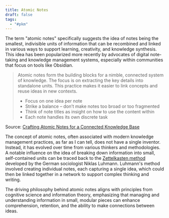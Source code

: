 ```yaml
---
title: Atomic Notes
draft: false
tags:
  - "#pkm"
---
```

The term "atomic notes" specifically suggests the idea of notes being the smallest, indivisible units of information that can be recombined and linked in various ways to support learning, creativity, and knowledge synthesis. This idea has been popularized more recently by advocates of digital note-taking and knowledge management systems, especially within communities that focus on tools like Obsidian.

> Atomic notes form the building blocks for a nimble, connected system of knowledge. The focus is on extracting the key details into standalone units. This practice makes it easier to link concepts and reuse ideas in new contexts.
> 
> - Focus on one idea per note
> - Strike a balance – don’t make notes too broad or too fragmented
> - Think of note titles as insight on how to use the content within
> - Each note handles its own discrete task

Source: [Crafting Atomic Notes for a Connected Knowledge Base](https://wiobyrne.com/atomic-notes/#:~:text=Atomic%20notes%20form%20the%20building,too%20broad%20or%20too%20fragmented)

The concept of atomic notes, often associated with modern knowledge management practices, as far as I can tell, does not have a single inventor. Instead, it has evolved over time from various thinkers and methodologies. A notable influence on the idea of breaking down information into small, self-contained units can be traced back to the [Zettelkasten method](https://en.wikipedia.org/wiki/Zettelkasten) developed by the German sociologist Niklas Luhmann. Luhmann's method involved creating individual notes, each capturing a single idea, which could then be linked together in a network to support complex thinking and writing.
 
The driving philosophy behind atomic notes aligns with principles from cognitive science and information theory, emphasizing that managing and understanding information in small, modular pieces can enhance comprehension, retention, and the ability to make connections between ideas.